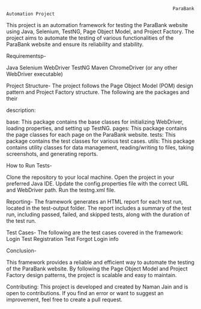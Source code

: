 

                                                                  ParaBank Automation Project



This project is an automation framework for testing the ParaBank website using Java,
Selenium, TestNG, Page Object Model, and Project Factory. The project aims to
automate the testing of various functionalities of the ParaBank website and
ensure its reliability and stability.

Requirementsp-

 Java
 Selenium WebDriver
 TestNG
 Maven
 ChromeDriver (or any other WebDriver executable)

Project Structure-
The project follows the Page Object Model (POM) design pattern and
Project Factory structure. The following are the packages and their


description:

base: This package contains the base classes for initializing
     WebDriver, loading properties, and setting up TestNG.
 pages: This package contains the page classes for each page on the
     ParaBank website.
 tests: This package contains the test classes for various test cases.
 utils: This package contains utility classes for data management,
     reading/writing to files, taking screenshots, and generating reports.


How to Run Tests-

 Clone the repository to your local machine.
 Open the project in your preferred Java IDE.
 Update the config.properties file with the correct URL and WebDriver path.
 Run the testng.xml file.

Reporting-
 The framework generates an HTML report for each test run, located in the
 test-output folder.
 The report includes a summary of the test run, including passed, failed, and
 skipped tests, along with the duration of the test run.

Test Cases-
The following are the test cases covered in the framework:
 Login Test
 Registration Test
 Forgot Login info

Conclusion-

This framework provides a reliable and efficient way to automate the
testing of the ParaBank website. By following the Page Object Model and Project
Factory design patterns, the project is scalable and easy to maintain.

Contributing:
This project is developed and created by Naman Jain and is open to contributions. If you find an error or want to suggest an improvement, feel free to create a pull request.
